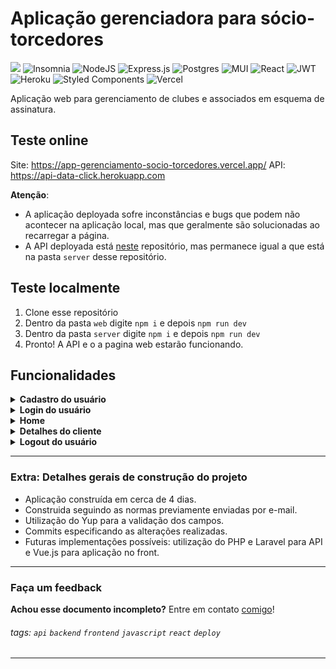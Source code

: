 # Aplicação gerenciadora para sócio-torcedores

![](https://img.shields.io/badge/javascript-%23323330.svg?style=for-the-badge&logo=javascript&logoColor=%23F7DF1E) ![Insomnia](https://img.shields.io/badge/Insomnia-black?style=for-the-badge&logo=insomnia&logoColor=5849BE) ![NodeJS](https://img.shields.io/badge/node.js-6DA55F?style=for-the-badge&logo=node.js&logoColor=white) ![Express.js](https://img.shields.io/badge/express.js-%23404d59.svg?style=for-the-badge&logo=express&logoColor=%2361DAFB) ![Postgres](https://img.shields.io/badge/postgres-%23316192.svg?style=for-the-badge&logo=postgresql&logoColor=white) ![MUI](https://img.shields.io/badge/MUI-%230081CB.svg?style=for-the-badge&logo=material-ui&logoColor=white) ![React](https://img.shields.io/badge/react-%2320232a.svg?style=for-the-badge&logo=react&logoColor=%2361DAFB) ![JWT](https://img.shields.io/badge/JWT-black?style=for-the-badge&logo=JSON%20web%20tokens) ![Heroku](https://img.shields.io/badge/heroku-%23430098.svg?style=for-the-badge&logo=heroku&logoColor=white) ![Styled Components](https://img.shields.io/badge/styled--components-DB7093?style=for-the-badge&logo=styled-components&logoColor=white) ![Vercel](https://img.shields.io/badge/vercel-%23000000.svg?style=for-the-badge&logo=vercel&logoColor=white)

Aplicação web para gerenciamento de clubes e associados em esquema de assinatura.

## Teste online

Site: https://app-gerenciamento-socio-torcedores.vercel.app/
API: https://api-data-click.herokuapp.com

**Atenção**:

- A aplicação deployada sofre inconstâncias e bugs que podem não acontecer na aplicação local, mas que geralmente são solucionadas ao recarregar a página.
- A API deployada está [neste](https://github.com/marianegrao/api-gerenciamento-de-socio-torcedores) repositório, mas permanece igual a que está na pasta `server` desse repositório.

## Teste localmente

1. Clone esse repositório
2. Dentro da pasta `web` digite `npm i` e depois `npm run dev`
3. Dentro da pasta `server` digite `npm i` e depois `npm run dev`
4. Pronto! A API e o a pagina web estarão funcionando.

## Funcionalidades

<details>
<summary><b>Cadastro do usuário</b></summary>
<br>
<img src="https://i.imgur.com/3SUGtkm.png"/>

### `Na posição de usuário do sistema, posso cadastrar meus dados, afim de ter acesso ao sistema.`

---

- <b>Detalhes</b>
  - Todos os campos são obrigatórios;
  - Se o e-mail informado já existir cadastrado, uma mensagem de erro é exibida.
  - Após realizado o cadastro com sucesso o usuário recebe uma mensagem de confirmação e é redirecionado para a página de Sign In.
  - O cadastro funcionona em formulário web que funcione em um navegador padrão
  - Para acessar este formulário de cadastro não é exigida autenticação
  - Os dados do cadastro são armazenados no banco de dados.
  - A senha do usuário é armazenada utilizando algoritmo de criptografia confiável.

---

</details>

<details>
<summary><b>Login do usuário</b></summary>
<br>
<img src="https://i.imgur.com/TwEHiab.png"/>

### `Na posição de usuário do sistema, posso realizar login, afim de acessar o sistema.`

---

- <b>Detalhes</b>
  - Todos os campos são obrigatórios;
  - Se o e-mail informado já existir cadastrado, uma mensagem de erro é exibida.
  - Criação de token de autenticação após validação dos dados (credenciais) de acesso (e-mail e senha).
  - Após realização de login com sucesso, deverá ser retornado ao navegador o token de autenticação de forma que possa ser utilizado em outras funcionalidades que exigem autenticação. O usuário deverá ser redirecionado para a home do sistema

</details>

<details>
<summary><b>Home</b></summary>
<br>
<img src="https://i.imgur.com/NxUSHds.png"/>

### `Na posição de usuário do sistema, posso visualizar os clubes os quais já sou assinante e assinar um novo clube na Home.`

---

- <b>Detalhes</b>
  - Ao clicar para associar-se no clube, um modal de confirmação é exibido.
  - Ao confirmar a assinatura, faturas para os próximos 12 meses são geradas e poderão ser visualizadas na página de `Minha conta`.
  - O clube recém assinado irá ser exibido em `Meus clubes`.
  </details>

<details>
<summary><b>Detalhes do cliente</b></summary>
<br>

<img src="https://i.imgur.com/haR5Xhh.png"/>

### `Na posição de usuário do sistema, posso visualizar os dados da minha conta e as faturas geradas para cada time associado, além de ser possível realizar o "pagamento" das mesmas.`

---

- <b>Detalhes</b>
  - As faturas geradas são listadas com seu respectivo status
  - Cada fatura poderá ser paga.
  - Ao clicar em pagar uma fatura, um modal de confirmação é exibido.
  - Ao confirmar o pagamento, o status da fatura é alterado para `pago`.
  </details>

<details>
<summary><b>Logout do usuário</b></summary>
<br>
<img src="https://i.imgur.com/MyBA2Na.png"/>

### `Na posição de usuário do sistema, posso me deslogar da conta.`

---

- <b>Detalhes</b>

  - Ao clicar em `conta`, o usuário é direcionado para os dados da conta.
  - Ao clicar em `sair`, um modal de confirmação é exibido.
  - Ao confirmar a saída, o usuário é direcionado para a página de `Sign In`.
  </details>

  ***

### Extra: Detalhes gerais de construção do projeto

- Aplicação construída em cerca de 4 dias.
- Construida seguindo as normas previamente enviadas por e-mail.
- Utilização do Yup para a validação dos campos.
- Commits especificando as alterações realizadas.
- Futuras implementações possíveis: utilização do PHP e Laravel para API e Vue.js para aplicação no front.

---

### Faça um feedback

**Achou esse documento incompleto?** Entre em contato [comigo](https://beacons.ai/marianegrao)!

###### tags: `api` `backend` `frontend` `javascript` `react` `deploy`

---
